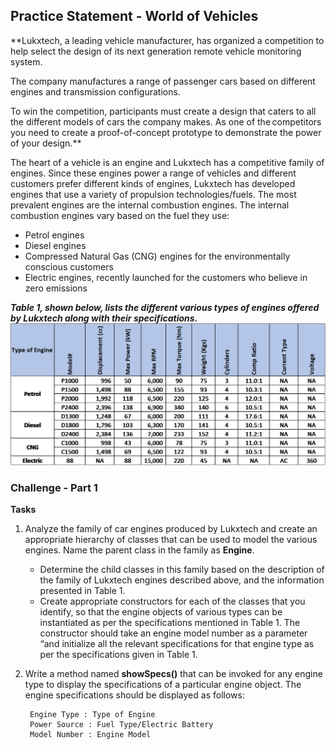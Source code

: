 ## Practice Statement - World of Vehicles 
 
**Lukxtech, a leading vehicle manufacturer, has organized a competition to help select the design of its next generation remote vehicle monitoring system. ​

The company manufactures a range of passenger cars based on different engines and transmission configurations. ​

To win the competition, participants must create a design that caters to all the different models of cars the company makes. As one of the competitors you need to create a proof-of-concept prototype to demonstrate the power of your design.**

The heart of a vehicle is an engine and Lukxtech has a competitive family of engines. Since these engines power a range of vehicles and different customers prefer different kinds of engines, Lukxtech has developed engines that use a variety  of propulsion technologies/fuels. The most prevalent engines are the internal combustion engines.
The internal combustion engines vary based on the fuel they use:
- Petrol engines
- Diesel engines
- Compressed Natural Gas (CNG) engines for the environmentally conscious customers
- Electric engines, recently launched for the customers who believe in zero emissions

***Table 1, shown below, lists the different various types of engines offered by Lukxtech along with their specifications.***
![No image](table1.png)

### Challenge - Part 1

**Tasks**

1. Analyze the family of car engines produced by Lukxtech and create an appropriate hierarchy of classes that can be used to model the various engines. Name the parent class in the family as **Engine**.
    - Determine the child classes in this family based on the description of the family of Lukxtech engines described above, and the information presented in Table 1.
    - Create appropriate constructors for each of the classes that you identify, so that the engine objects of various types can be instantiated as per the specifications mentioned in Table 1. The constructor should take an engine model number as a parameter “and initialize all the relevant specifications for that engine type as per the specifications given in Table 1.
    
2. Write a method named **showSpecs()** that can be invoked for any engine type to display the specifications of a particular engine object. The engine specifications should be displayed as follows: 

        Engine Type : Type of Engine
        Power Source : Fuel Type/Electric Battery
        Model Number : Engine Model 

